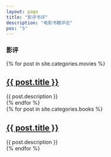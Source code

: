 ```yaml
---
layout: page
title: "影评书评"
description: "电影书籍评论"
pos: "5"
---
```

<h3 class="section-heading text-center">影评</a></h3>
<div class="tiles">
{% for post in site.categories.movies %} 
                <h2><a href="{{ post.url }}">{{ post.title }}</a></h2>
                <div class="title-desc">{{ post.description }}</div>
{% endfor %}
</div><!-- /.tiles -->
<div class="tiles">
{% for post in site.categories.books %} 
                <h2><a href="{{ post.url }}">{{ post.title }}</a></h2>
                <div class="title-desc">{{ post.description }}</div>
{% endfor %}
</div><!-- /.tiles -->

